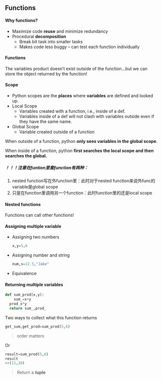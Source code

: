 ## Functions 

#### Why functions?

- Maximize code **reuse** and minimize redundancy
- Procedural **decomposition**
  - Break bit task into smaller tasks
  - Makes code less buggy – can test each function individually

#### Functions 

The variables product doesn’t exist outside of the function…but we can store the object returned by the function!

#### Scope 

- Python scopes are the **places** where **variables** are defined and looked up.
- Local Scope
  - Variables created with a function, i.e., inside of a def.
  - Variables inside of a def will not clash with variables outside even if they have the same name.
- Global Scope
  - Variable created outside of a function

When outside of a function, python **only sees variables in the global scope**.

When inside of a function, python **first searches the local scope and then searches the global.** 

##### ！！！注意在funtion里套function有两种：

1. nested function写在外function里：此时对于nested function来说外func的variable是global scope
2. 只是在function里调用另一个function：此时function里的还是local scope

#### Nested functions

Functions can call other functions!

#### Assigning multiple variable

- Assigning two numbers

  ```python
  x,y=5,6
  ```

- Assigning number and string

  ```python
  num,s=12.5,"Jake"
  ```

- Equivalence 

#### Returning multiple variables

```python
def sum_prod(x,y):
	sum_=x+y
  prod_x*y
  return sum_,prod_
```

Two ways to collect what this function returns

```python
get_sum,get_prod=sum_prod(5,6)
```

> order matters

Or 

```python
result=sum_prod(5,6)
result
>>(11,30)
```

> Return a **tuple** 